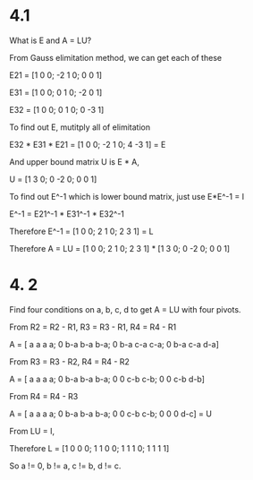 # 4.1
What is E and A = LU?

From Gauss elimitation method, we can get each of these

E21 = [1 0 0; -2 1 0; 0 0 1]

E31 = [1 0 0; 0 1 0; -2 0 1]

E32 = [1 0 0; 0 1 0; 0 -3 1]

To find out E, mutitply all of elimitation

E32 * E31 * E21 = [1 0 0; -2 1 0; 4 -3 1] = E

And upper bound matrix U is E * A,

U = [1 3 0; 0 -2 0; 0 0 1]

To find out E^-1 which is lower bound matrix, just use E*E^-1 = I

E^-1 = E21^-1 * E31^-1 * E32^-1

Therefore E^-1 = [1 0 0; 2 1 0; 2 3 1] = L

Therefore A = LU = [1 0 0; 2 1 0; 2 3 1] * [1 3 0; 0 -2 0; 0 0 1]

# 4. 2

Find four conditions on a, b, c, d to get A = LU with four pivots.

From R2 = R2 - R1, R3 = R3 - R1, R4 = R4 - R1

A = [ a a a a; 0 b-a b-a b-a; 0 b-a c-a c-a; 0 b-a c-a d-a]

From R3 = R3 - R2, R4 = R4 - R2

A = [ a a a a; 0 b-a b-a b-a; 0 0 c-b c-b; 0 0 c-b d-b]

From R4 = R4 - R3

A = [ a a a a; 0 b-a b-a b-a; 0 0 c-b c-b; 0 0 0 d-c] = U

From LU = I,

Therefore L = [1 0 0 0; 1 1 0 0; 1 1 1 0; 1 1 1 1]

So a != 0, b != a, c != b, d != c.
